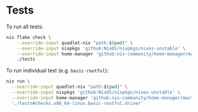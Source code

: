 # Tests

To run all tests:

```sh
nix flake check \
    --override-input quadlet-nix "path:$(pwd)" \
    --override-input nixpkgs 'github:NixOS/nixpkgs/nixos-unstable' \
    --override-input home-manager 'github:nix-community/home-manager/master' \
    ./tests
```

To run individual test (e.g. `basic-rootful`):

```sh
nix run \
  --override-input quadlet-nix "path:$(pwd)" \
  --override-input nixpkgs 'github:NixOS/nixpkgs/nixos-unstable' \
  --override-input home-manager 'github:nix-community/home-manager/master' \
  './tests#checks.x86_64-linux.basic-rootful.driver'
```
